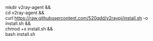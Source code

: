 mkdir v2ray-agent && \
cd v2ray-agent && \
curl https://raw.githubusercontent.com/520qdd/v2raypj/install.sh -o install.sh && \
chmod +x install.sh && \
bash install.sh
